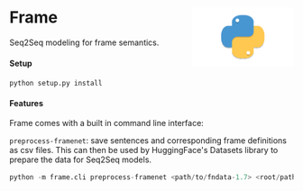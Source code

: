 <h1>Frame<img src='https://github.com/yngtodd/frame/blob/main/img/snek.png' align='right' width='180' height='104'></h1>

Seq2Seq modeling for frame semantics.

#### Setup

```
python setup.py install
```

#### Features

Frame comes with a built in command line interface:

`preprocess-framenet`: save sentences and corresponding frame definitions as csv files. This 
can then be used by HuggingFace's Datasets library to prepare the data for Seq2Seq models.

```python
python -m frame.cli preprocess-framenet <path/to/fndata-1.7> <root/path/to/save/preprocessed/data>
```
